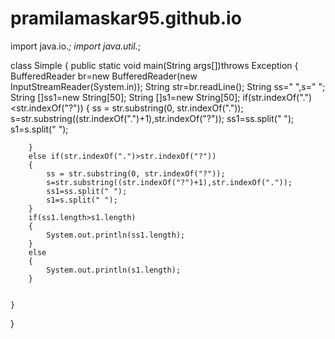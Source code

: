 # pramilamaskar95.github.io
import java.io.*;
import java.util.*;

class Simple
{
	public static void main(String args[])throws Exception
	{
		BufferedReader br=new BufferedReader(new InputStreamReader(System.in));
		String str=br.readLine();
		String ss=" ",s=" ";
		String []ss1=new String[50];
		String []s1=new String[50];
		if(str.indexOf(".")<str.indexOf("?"))
		{
			ss = str.substring(0, str.indexOf("."));
			s=str.substring((str.indexOf(".")+1),str.indexOf("?"));
			ss1=ss.split(" ");
			s1=s.split(" ");
			
		}
		else if(str.indexOf(".")>str.indexOf("?"))
		{
			ss = str.substring(0, str.indexOf("?"));
			s=str.substring((str.indexOf("?")+1),str.indexOf("."));
			ss1=ss.split(" ");
			s1=s.split(" ");
		}
		if(ss1.length>s1.length)
		{
			System.out.println(ss1.length);
		}
		else
		{
			System.out.println(s1.length);
		}
		
		
	}
}
